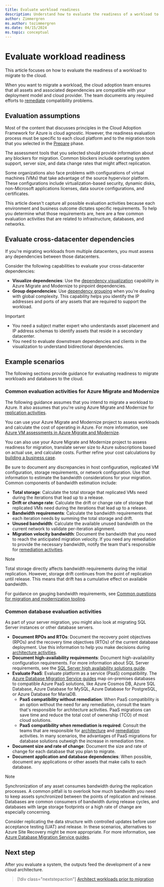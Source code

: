 ```yaml
---
title: Evaluate workload readiness
description: Understand how to evaluate the readiness of a workload to migrate to the cloud. Learn how to validate all assets and associated dependencies.
author: Zimmergren
ms.author: tozimmergren
ms.date: 04/15/2024
ms.topic: conceptual
---
```


# Evaluate workload readiness

This article focuses on how to evaluate the readiness of a workload to migrate to the cloud.

When you want to migrate a workload, the cloud adoption team ensures that all assets and associated dependencies are compatible with your deployment model and cloud provider. The team documents any required efforts to [remediate](../deploy/remediate.md) compatibility problems.

## Evaluation assumptions

Most of the content that discusses principles in the Cloud Adoption Framework for Azure is cloud agnostic. However, the readiness evaluation process must be specific to each cloud platform and to the migration tools that you selected in the [Prepare](../prepare/index.md) phase.

The assessment tools that you selected should provide information about any blockers for migration. Common blockers include operating system support, server size, and data change rates that might affect replication.

Some organizations also face problems with configurations of virtual machines (VMs) that take advantage of the source hypervisor platform. These configurations include virtualization-based security, dynamic disks, non-Microsoft applications licenses, data source configurations, and certificates.

This article doesn't capture all possible evaluation activities because each environment and business outcome dictates specific requirements. To help you determine what those requirements are, here are a few common evaluation activities that are related to infrastructure, databases, and networks.

## Evaluate cross-datacenter dependencies

If you're migrating workloads from multiple datacenters, you must assess any dependencies between those datacenters.

Consider the following capabilities to evaluate your cross-datacenter dependencies:

- **Visualize dependencies**: Use the [dependency visualization](/azure/migrate/concepts-dependency-visualization) capability in Azure Migrate and Modernize to pinpoint dependencies.
- **Group dependencies**: Use [dependency grouping](/azure/migrate/how-to-create-group-machine-dependencies) when you're dealing with global complexity. This capability helps you identify the IP addresses and ports of any assets that are required to support the workload.

> [!IMPORTANT]
> - You need a subject matter expert who understands asset placement and IP address schemas to identify assets that reside in a secondary datacenter.
> - You need to evaluate downstream dependencies and clients in the visualization to understand bidirectional dependencies.

## Example scenarios

The following sections provide guidance for evaluating readiness to migrate workloads and databases to the cloud.

### Common evaluation activities for Azure Migrate and Modernize

The following guidance assumes that you intend to migrate a workload to Azure. It also assumes that you're using Azure Migrate and Modernize for [replication activities](../deploy/replicate.md).

You can use your Azure Migrate and Modernize project to assess workloads and calculate the cost of operating in Azure. For more information, see [Azure VM assessments in Azure Migrate and Modernize](/azure/migrate/concepts-assessment-calculation).

You can also use your Azure Migrate and Modernize project to assess readiness for migration, translate server size to Azure subscriptions based on actual use, and calculate costs. Further refine your cost calculations by [building a business case](/azure/migrate/concepts-business-case-calculation).

Be sure to document any discrepancies in host configuration, replicated VM configuration, storage requirements, or network configuration. Use that information to estimate the bandwidth considerations for your migration. Common components of bandwidth estimation include:

- **Total storage**: Calculate the total storage that replicated VMs need during the iterations that lead up to a release.
- **Drift or change rate**: Calculate the drift or change rate of storage that replicated VMs need during the iterations that lead up to a release.
- **Bandwidth requirements**: Calculate the bandwidth requirements that each iteration needs by summing the total storage and drift.
- **Unused bandwidth**: Calculate the available unused bandwidth on the current network to validate per-iteration alignment.
- **Migration velocity bandwidth**: Document the bandwidth that you need to reach the anticipated migration velocity. If you need any remediation to provide the necessary bandwidth, notify the team that's responsible for [remediation activities](../deploy/remediate.md).

> [!NOTE]
> Total storage directly affects bandwidth requirements during the initial replication. However, storage drift continues from the point of replication until release. This means that drift has a cumulative effect on available bandwidth.
>
> For guidance on gauging bandwidth requirements, see [Common questions for migration and modernization tooling](/azure/migrate/common-questions-server-migration).

### Common database evaluation activities

As part of your server migration, you might also look at migrating SQL Server instances or other database servers.  

- **Document RPOs and RTOs**: Document the recovery point objectives (RPOs) and the recovery time objectives (RTOs) of the current database deployment. Use this information to help you make decisions during [architecture activities](./architect.md).
- **Document high-availability requirements**: Document high-availability configuration requirements. For more information about SQL Server requirements, see the [SQL Server high availability solutions guide](/sql/database-engine/sql-server-business-continuity-dr).
- **Evaluate PaaS**: Evaluate platform as a service (PaaS) compatibility. The [Azure Database Migration Service guides](/data-migration/) map on-premises databases to compatible Azure PaaS solutions, like Azure Cosmos DB, Azure SQL Database, Azure Database for MySQL, Azure Database for PostgreSQL, or Azure Database for MariaDB.
  - **PaaS compatibility without remediation**: When PaaS compatibility is an option without the need for any remediation, consult the team that's responsible for architecture activities. PaaS migrations can save time and reduce the total cost of ownership (TCO) of most cloud solutions.
  - **PaaS compatibility when remediation is required**: Consult the teams that are responsible for [architecture](../assess/architect.md) and [remediation](../deploy/remediate.md) activities. In many scenarios, the advantages of PaaS migrations for database solutions outweigh the increase in remediation time.
- **Document size and rate of change**: Document the size and rate of change for each database that you plan to migrate.
- **Document application and database dependencies**: When possible, document any applications or other assets that make calls to each database.

> [!NOTE]
> Synchronization of any asset consumes bandwidth during the replication processes. A common pitfall is to overlook how much bandwidth you need to keep assets synchronized between the points of replication and release. Databases are common consumers of bandwidth during release cycles, and databases with large storage footprints or a high rate of change are especially concerning.
>
> Consider replicating the data structure with controlled updates before user acceptance testing (UAT) and release. In these scenarios, alternatives to Azure Site Recovery might be more appropriate. For more information, see [Azure Database Migration Service guides](/data-migration/).

## Next step

After you evaluate a system, the outputs feed the development of a new cloud architecture.

> [!div class="nextstepaction"]
> [Architect workloads prior to migration](./architect.md)
